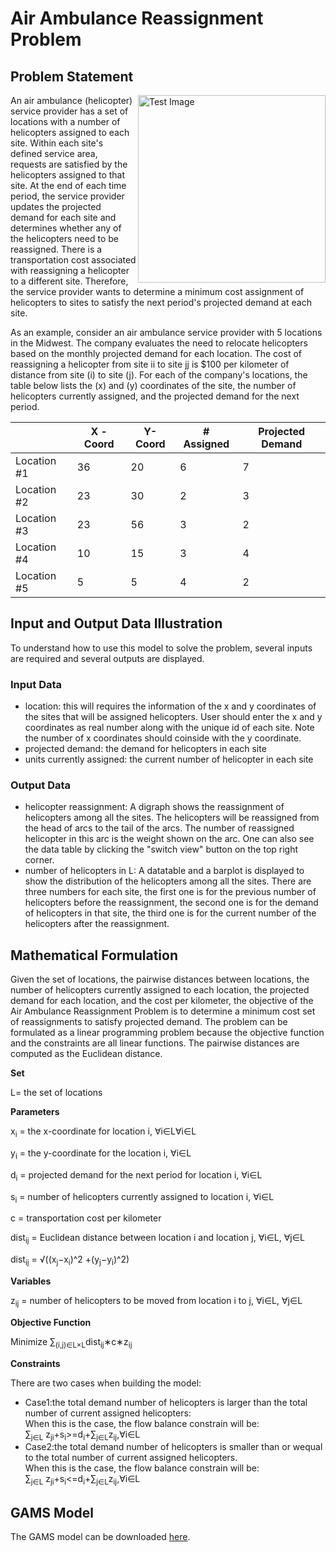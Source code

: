 <h1> 
    Air Ambulance Reassignment Problem
</h1>

<h2>
    Problem Statement
</h2>
<img src="https://neos-guide.org/sites/default/files/u2/zepper.jpg" alt="Test Image"  align='right' style="width:300px;display:inline">An air ambulance (helicopter) service provider has a set of locations with a number of helicopters assigned to each site. Within each site's defined service area, requests are satisfied by the helicopters assigned to that site. At the end of each time period, the service provider updates the projected demand for each site and determines whether any of the helicopters need to be reassigned. There is a transportation cost associated with reassigning a helicopter to a different site. Therefore, the service provider wants to determine a minimum cost assignment of helicopters to sites to satisfy the next period's projected demand at each site.

As an example, consider an air ambulance service provider with 5 locations in the Midwest. The company evaluates the need to relocate helicopters based on the monthly projected demand for each location. The cost of reassigning a helicopter from site ii to site jj is $100 per kilometer of distance from site \(i\) to site \(j\). For each of the company's locations, the table below lists the \(x\) and \(y\) coordinates of the site, the number of helicopters currently assigned, and the projected demand for the next period.

|             | X - Coord | Y-Coord | # Assigned | Projected Demand |
| ----------- | --------- | ------- | ---------- | ---------------- |
| Location #1 | 36        | 20      | 6          | 7                |
| Location #2 | 23        | 30      | 2          | 3                |
| Location #3 | 23        | 56      | 3          | 2                |
| Location #4 | 10        | 15      | 3          | 4                |
| Location #5 | 5         | 5       | 4          | 2                |

<h2> 
    Input and Output Data Illustration
</h2>

To understand how to use this model to solve the problem, several inputs are required and several outputs are displayed.

<h3>
    Input Data
</h3>

<ul>
    <li> location: this will requires the information of the x and y coordinates of the sites that will be assigned helicopters. User should enter the x and y coordinates as real number along with the unique id of each site. Note the number of x coordinates should coinside with the y coordinate.</li>
    <li>projected demand: the demand for helicopters in each site</li>
    <li>units currently assigned: the current number of helicopter in each site </li>
</ul>

<h3>
    Output Data
</h3>
<ul>
    <li>helicopter reassignment: A digraph shows the reassignment of helicopters among all the sites. The helicopters will be reassigned from the head of arcs to the tail of the arcs. The number of reassigned helicopter in this arc is the weight shown on the arc. One can also see the data table by clicking the "switch view" button on the top right corner. </li>
    <li> number of helicopters in L: A datatable and a barplot is displayed to show the distribution of the helicopters among all the sites. There are three numbers for each site, the first one is for the previous number of helicopters before the reassignment, the second one is for the demand of helicopters in that site, the third one is for the current number of the helicopters after the reassignment.</li>
</ul>






<h2>
    Mathematical Formulation
</h2>

Given the set of locations, the pairwise distances between locations, the number of helicopters currently assigned to each location, the projected demand for each location, and the cost per kilometer, the objective of the Air Ambulance Reassignment Problem is to determine a minimum cost set of reassignments to satisfy projected demand. The problem can be formulated as a linear programming problem because the objective function and the constraints are all linear functions. The pairwise distances are computed as the Euclidean distance.



**Set**

L​= the set of locations

**Parameters**

x<sub>i</sub> = the x-coordinate for location i, ∀i∈L∀i∈L

y<sub>i</sub> = the y-coordinate for the location i, ∀i∈L

d<sub>i</sub> = projected demand for the next period for location i, ∀i∈L

s<sub>i</sub> = number of helicopters currently assigned to location i, ∀i∈L

c​ = transportation cost per kilometer

dist<sub>ij</sub> = Euclidean distance between location i and location j, ∀i∈L, ∀j∈L

dist<sub>ij</sub> = √((x<sub>j</sub>−x<sub>i</sub>)^2 +(y<sub>j</sub>−y<sub>i</sub>)^2)

**Variables**

z<sub>ij</sub> = number of helicopters to be moved from location i to j, ∀i∈L, ∀j∈L

**Objective Function**

Minimize ∑<sub>(i,j)∈L×L</sub>dist<sub>ij</sub>∗c∗z<sub>ij</sub>

**Constraints**

There are two cases when building the model:

<ul> 
    <li>Case1:the total demand number of helicopters is larger than the total number of current assigned helicopters:
    <br>When this is the case, the flow balance constrain will be:
    <br>∑<sub>j∈L</sub> z<sub>ji</sub>+s<sub>i</sub>>=d<sub>i</sub>+∑<sub>j∈L</sub>z<sub>ij</sub>,∀i∈L </li>
    <li>Case2:the total demand number of helicopters is smaller than or wequal to the total number of current assigned helicopters.
    <br>When this is the case, the flow balance constrain will be:
    <br>∑<sub>j∈L</sub> z<sub>ji</sub>+s<sub>i</sub><=d<sub>i</sub>+∑<sub>j∈L</sub>z<sub>ij</sub>,∀i∈L </li></li>
    </ul>







<h2>
    GAMS Model
</h2>

The GAMS model can be downloaded <a href="https://srv-file14.gofile.io/download/bCFL0v/AirAmbulance.gms" target="_blank">here</a>.
